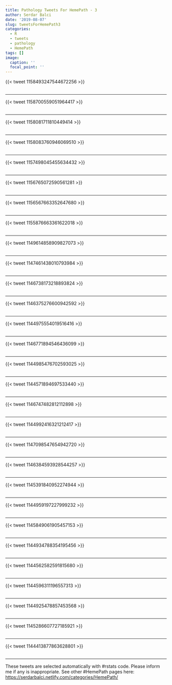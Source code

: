 ```yaml
---
title: Pathology Tweets For HemePath - 3
author: Serdar Balci
date: '2019-08-07'
slug: tweetsForHemePath3
categories:
  - R
  - tweets
  - pathology
  - HemePath
tags: []
image:
  caption: ''
  focal_point: ''
---
```



{{< tweet 1158493247544672256 >}}
<br>
<br>
<hr>
{{< tweet 1158700559051964417 >}}
<br>
<br>
<hr>
{{< tweet 1158081711810449414 >}}
<br>
<br>
<hr>
{{< tweet 1158083760946069510 >}}
<br>
<br>
<hr>
{{< tweet 1157498045455634432 >}}
<br>
<br>
<hr>
{{< tweet 1156765072590561281 >}}
<br>
<br>
<hr>
{{< tweet 1156567663352647680 >}}
<br>
<br>
<hr>
{{< tweet 1155876663361622018 >}}
<br>
<br>
<hr>
{{< tweet 1149614858909827073 >}}
<br>
<br>
<hr>
{{< tweet 1147461438010793984 >}}
<br>
<br>
<hr>
{{< tweet 1146738173218893824 >}}
<br>
<br>
<hr>
{{< tweet 1146375276600942592 >}}
<br>
<br>
<hr>
{{< tweet 1144975554019516416 >}}
<br>
<br>
<hr>
{{< tweet 1146771894546436099 >}}
<br>
<br>
<hr>
{{< tweet 1144985476702593025 >}}
<br>
<br>
<hr>
{{< tweet 1144571894697533440 >}}
<br>
<br>
<hr>
{{< tweet 1146747482812112898 >}}
<br>
<br>
<hr>
{{< tweet 1144992416321212417 >}}
<br>
<br>
<hr>
{{< tweet 1147098547654942720 >}}
<br>
<br>
<hr>
{{< tweet 1146384593928544257 >}}
<br>
<br>
<hr>
{{< tweet 1145391840952274944 >}}
<br>
<br>
<hr>
{{< tweet 1144959197227999232 >}}
<br>
<br>
<hr>
{{< tweet 1145849061905457153 >}}
<br>
<br>
<hr>
{{< tweet 1144934788354195456 >}}
<br>
<br>
<hr>
{{< tweet 1144562582591815680 >}}
<br>
<br>
<hr>
{{< tweet 1144596311196557313 >}}
<br>
<br>
<hr>
{{< tweet 1144925478857453568 >}}
<br>
<br>
<hr>
{{< tweet 1145286607727185921 >}}
<br>
<br>
<hr>
{{< tweet 1144413877863628801 >}}
<br>
<br>
<hr>


These tweets are selected automatically with #rstats code. Please inform me if any is inappropriate.
See other #HemePath pages here: https://serdarbalci.netlify.com/categories/HemePath/
